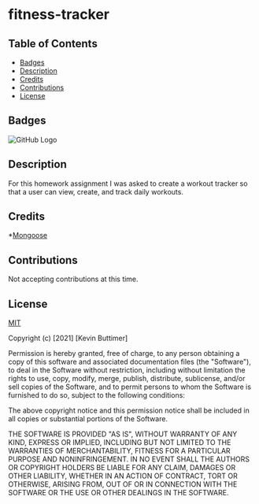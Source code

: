 # fitness-tracker

## Table of Contents
   - [Badges](#Badges)
   - [Description](#Description)
   - [Credits](#Credits)
   - [Contributions](#Contributions)
   - [License](#License)

## Badges

![GitHub Logo](https://img.shields.io/badge/license-MIT-green)

## Description

For this homework assignment I was asked to create a workout tracker so that a user can view, create, and track daily workouts.

## Credits

*[Mongoose](https://www.npmjs.com/package/mongoose)

## Contributions

Not accepting contributions at this time.

## License

[MIT](https://choosealicense.com/licenses/mit/)

Copyright (c) [2021] [Kevin Buttimer]

Permission is hereby granted, free of charge, to any person obtaining a copy
of this software and associated documentation files (the "Software"), to deal
in the Software without restriction, including without limitation the rights
to use, copy, modify, merge, publish, distribute, sublicense, and/or sell
copies of the Software, and to permit persons to whom the Software is
furnished to do so, subject to the following conditions:

The above copyright notice and this permission notice shall be included in all
copies or substantial portions of the Software.

THE SOFTWARE IS PROVIDED "AS IS", WITHOUT WARRANTY OF ANY KIND, EXPRESS OR
IMPLIED, INCLUDING BUT NOT LIMITED TO THE WARRANTIES OF MERCHANTABILITY,
FITNESS FOR A PARTICULAR PURPOSE AND NONINFRINGEMENT. IN NO EVENT SHALL THE
AUTHORS OR COPYRIGHT HOLDERS BE LIABLE FOR ANY CLAIM, DAMAGES OR OTHER
LIABILITY, WHETHER IN AN ACTION OF CONTRACT, TORT OR OTHERWISE, ARISING FROM,
OUT OF OR IN CONNECTION WITH THE SOFTWARE OR THE USE OR OTHER DEALINGS IN THE
SOFTWARE.